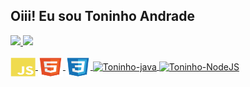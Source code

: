 ## Oiii! Eu sou Toninho Andrade
 <div>
  <a href="https://github.com/ToninhoDev">
  <img height="150em" src="https://github-readme-stats.vercel.app/api?username=ToninhoDev&show_icons=true&theme=merko&include_all_commits=true&count_private=true"/>
  <img height="150em" src="https://github-readme-stats.vercel.app/api/top-langs/?username=ToninhoDev&layout=compact&langs_count=7&theme=merko"/>
</div>
  <div style="display: inline_block"><br>
  <img align="center" alt="Toninho-Js" height="30" width="40" src="https://raw.githubusercontent.com/devicons/devicon/master/icons/javascript/javascript-plain.svg">
  <img align="center" alt="Toninho-HTML" height="30" width="40" src="https://raw.githubusercontent.com/devicons/devicon/master/icons/html5/html5-original.svg">
  <img align="center" alt="Toninho-CSS" height="30" width="40" src="https://raw.githubusercontent.com/devicons/devicon/master/icons/css3/css3-original.svg">
  <img align="center" alt="Toninho-java" height="30" width="40" src="https://cdn.jsdelivr.net/gh/devicons/devicon/icons/java/java-original-wordmark.svg" />
  <img align="center" style="padding-right: 12px" alt="Toninho-NodeJS" width="32px" src="https://seeklogo.com/images/N/nodejs-logo-FBE122E377-seeklogo.com.png" />
</div>



